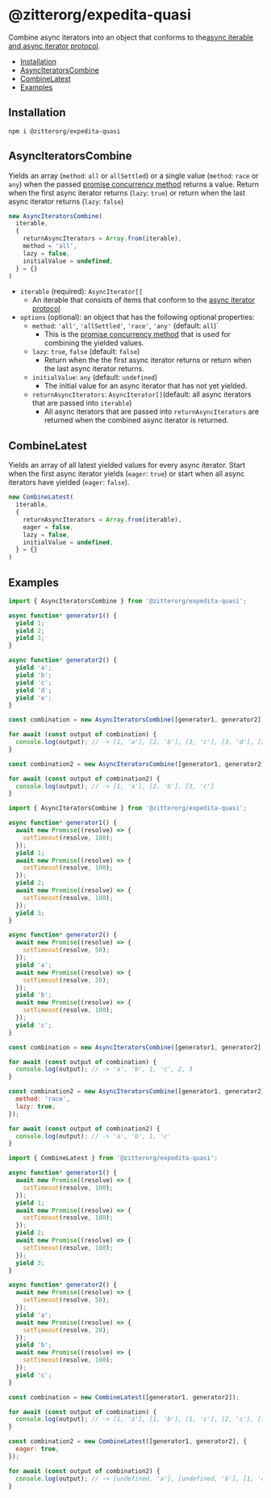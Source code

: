 # @zitterorg/expedita-quasi

Combine async iterators into an object that conforms to the[async iterable and async iterator protocol](https://developer.mozilla.org/en-US/docs/Web/JavaScript/Reference/Iteration_protocols#the_async_iterator_and_async_iterable_protocols).

- [Installation](#installation)
- [AsyncIteratorsCombine](#asynciteratorscombine)
- [CombineLatest](#combinelatest)
- [Examples](#examples)

## Installation

```
npm i @zitterorg/expedita-quasi
```

## AsyncIteratorsCombine

Yields an array (`method`: `all` or `allSettled`) or a single value (`method`: `race` or `any`) when the passed [promise concurrency method](https://developer.mozilla.org/en-US/docs/Web/JavaScript/Reference/Global_Objects/Promise#promise_concurrency) returns a value.
Return when the first async iterator returns (`lazy`: `true`) or return when the last async iterator returns (`lazy`: `false`)

```js
new AsyncIteratorsCombine(
  iterable,
  {
    returnAsyncIterators = Array.from(iterable),
    method = 'all',
    lazy = false,
    initialValue = undefined,
  } = {}
)
```

- `iterable` (required): `AsyncIterator[]` 
  - An iterable that consists of items that conform to the [async iterator protocol](https://developer.mozilla.org/en-US/docs/Web/JavaScript/Reference/Iteration_protocols#the_async_iterator_and_async_iterable_protocols)
- `options` (optional): an object that has the following optional properties: 
  - `method`: `'all'`, `'allSettled'`, `'race'`, `'any'` (default: `all`)`
    - This is the [promise concurrency method](https://developer.mozilla.org/en-US/docs/Web/JavaScript/Reference/Global_Objects/Promise#promise_concurrency) that is used for combining the yielded values.
  - `lazy`: `true`, `false` (default: `false`)
    - Return when the the first async iterator returns or return when the last async iterator returns.
  - `initialValue`: `any` (default: `undefined`)
    - The initial value for an async iterator that has not yet yielded.
  - `returnAsyncIterators`: `AsyncIterator[]`(default: all async iterators that are passed into `iterable`)
    - All async iterators that are passed into `returnAsyncIterators` are returned when the combined async iterator is returned.

## CombineLatest

Yields an array of all latest yielded values for every async iterator.
Start when the first async iterator yields (`eager`: `true`) or start when all async iterators have yielded (`eager`: `false`).

```js
new CombineLatest(
  iterable,
  {
    returnAsyncIterators = Array.from(iterable),
    eager = false,
    lazy = false,
    initialValue = undefined,
  } = {}
)
```

## Examples

```js
import { AsyncIteratorsCombine } from '@zitterorg/expedita-quasi';

async function* generator1() {
  yield 1;
  yield 2;
  yield 3;
}

async function* generator2() {
  yield 'a';
  yield 'b';
  yield 'c';
  yield 'd';
  yield 'e';
}

const combination = new AsyncIteratorsCombine([generator1, generator2]);

for await (const output of combination) {
  console.log(output); // -> [1, 'a'], [2, 'b'], [3, 'c'], [3, 'd'], [3, 'e']
}

const combination2 = new AsyncIteratorsCombine([generator1, generator2], { lazy: true });

for await (const output of combination2) {
  console.log(output); // -> [1, 'a'], [2, 'b'], [3, 'c']
}
```

```js
import { AsyncIteratorsCombine } from '@zitterorg/expedita-quasi';

async function* generator1() {
  await new Promise((resolve) => {
    setTimeout(resolve, 100);
  });
  yield 1;
  await new Promise((resolve) => {
    setTimeout(resolve, 100);
  });
  yield 2;
  await new Promise((resolve) => {
    setTimeout(resolve, 100);
  });
  yield 3;
}

async function* generator2() {
  await new Promise((resolve) => {
    setTimeout(resolve, 50);
  });
  yield 'a';
  await new Promise((resolve) => {
    setTimeout(resolve, 20);
  });
  yield 'b';
  await new Promise((resolve) => {
    setTimeout(resolve, 100);
  });
  yield 'c';
}

const combination = new AsyncIteratorsCombine([generator1, generator2], { method: 'race' });

for await (const output of combination) {
  console.log(output); // -> 'a', 'b', 1, 'c', 2, 3
}

const combination2 = new AsyncIteratorsCombine([generator1, generator2], {
  method: 'race',
  lazy: true,
});

for await (const output of combination2) {
  console.log(output); // -> 'a', 'b', 1, 'c'
}
```

```js
import { CombineLatest } from '@zitterorg/expedita-quasi';

async function* generator1() {
  await new Promise((resolve) => {
    setTimeout(resolve, 100);
  });
  yield 1;
  await new Promise((resolve) => {
    setTimeout(resolve, 100);
  });
  yield 2;
  await new Promise((resolve) => {
    setTimeout(resolve, 100);
  });
  yield 3;
}

async function* generator2() {
  await new Promise((resolve) => {
    setTimeout(resolve, 50);
  });
  yield 'a';
  await new Promise((resolve) => {
    setTimeout(resolve, 20);
  });
  yield 'b';
  await new Promise((resolve) => {
    setTimeout(resolve, 100);
  });
  yield 'c';
}

const combination = new CombineLatest([generator1, generator2]);

for await (const output of combination) {
  console.log(output); // -> [1, 'a'], [1, 'b'], [1, 'c'], [2, 'c'], [3, 'c']
}

const combination2 = new CombineLatest([generator1, generator2], {
  eager: true,
});

for await (const output of combination2) {
  console.log(output); // -> [undefined, 'a'], [undefined, 'b'], [1, 'c'], [2, 'c'], [3, 'c']
}
```
